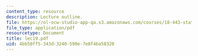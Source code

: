 ```yaml
---
content_type: resource
description: Lecture outline.
file: https://ol-ocw-studio-app-qa.s3.amazonaws.com/courses/18-443-statistics-for-applications-fall-2003/4bb50ff5343d3240590e7e8f4ba58320_lec19.pdf
file_type: application/pdf
resourcetype: Document
title: lec19.pdf
uid: 4bb50ff5-343d-3240-590e-7e8f4ba58320
---
```

